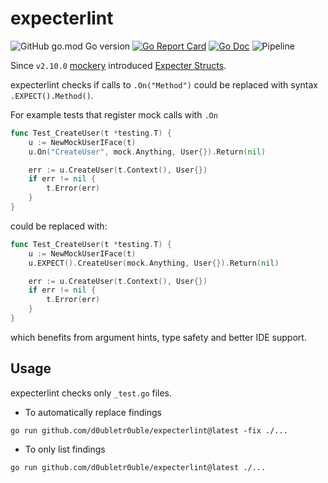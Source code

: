 # expecterlint

![GitHub go.mod Go version](https://img.shields.io/github/go-mod/go-version/d0ubletr0uble/expecterlint)
[![Go Report Card](https://goreportcard.com/badge/github.com/d0ubletr0uble/expecterlint)](https://goreportcard.com/report/github.com/d0ubletr0uble/expecterlint)
[![Go Doc](https://godoc.org/github.com/d0ubletr0uble/expecterlint?status.svg)](https://godoc.org/github.com/d0ubletr0uble/expecterlint)
![Pipeline](https://github.com/d0ubletr0uble/expecterlint/actions/workflows/test.yml/badge.svg)

Since `v2.10.0` [mockery](https://github.com/vektra/mockery) introduced [Expecter Structs](https://vektra.github.io/mockery/latest/features/#expecter-structs). 

expecterlint checks if calls to `.On("Method")` could be replaced with syntax `.EXPECT().Method()`.

For example tests that register mock calls with `.On` 

```go
func Test_CreateUser(t *testing.T) {
    u := NewMockUserIFace(t)
    u.On("CreateUser", mock.Anything, User{}).Return(nil)

    err := u.CreateUser(t.Context(), User{})
    if err != nil {
        t.Error(err)
    }
}
```

could be replaced with:

```go
func Test_CreateUser(t *testing.T) {
    u := NewMockUserIFace(t)
    u.EXPECT().CreateUser(mock.Anything, User{}).Return(nil)

    err := u.CreateUser(t.Context(), User{})
    if err != nil {
        t.Error(err)
    }
}
```

which benefits from argument hints, type safety and better IDE support.

## Usage
expecterlint checks only `_test.go` files.

* To automatically replace findings
```shell
go run github.com/d0ubletr0uble/expecterlint@latest -fix ./...
```
* To only list findings
```shell
go run github.com/d0ubletr0uble/expecterlint@latest ./...
```
